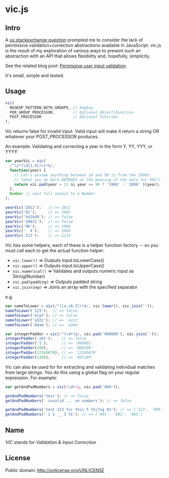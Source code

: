 # vic.js

## Intro

A [ux.stackexchange question](http://ux.stackexchange.com/q/33564/6264) prompted me to consider the lack of permissive validation+correction abstractions available in JavaScript. vic.js is the result of my exploration of various ways to present such an abstraction with an API that allows flexibility and, hopefully, simplicity. 

See the related blog post: [Permissive user input validation](http://james.padolsey.com/).

It's small, simple and tested.

## Usage

```js
vic(
  REGEXP_PATTERN_WITH_GROUPS, // RegExp
  PER_GROUP_PROCESSOR,        // Optional Object|Function
  POST_PROCESSOR              // Optional Function
);
```

Vic returns false for invalid input. Valid input will make it return a string OR whatever your POST_PROCESSOR produces.

An example: Validating and correcting a year in the form Y, YY, YYY, or YYYY:

```js
var yearVic = vic(
  /^\s*(\d{1,4})\s*$/,
  function(year) {
    // Let's assume anything between 14 and 99 is from the 1900s:
    // (what you do here DEPENDS on the meaning of the data for YOU!) -- don't just copy/paste
    return vic.pad(year > 13 && year <= 99 ? '1900' : '2000' )(year);
  },
  Number // cast full output to a Number
);

yearVic('2012');   // => 2012
yearVic('01');     // => 2001
yearVic('hd2kd9'); // => false
yearVic('20021');  // => false
yearVic('96');     // => 1996
yearVic('  4');    // => 2004
yearVic('113');    // => 2113
```

Vic has some helpers, each of these is a helper function factory -- so you must call each to get the actual function helper:

 * `vic.lower()` => Outputs input.toLowerCase()
 * `vic.upper()` => Outputs input.toUpperCase()
 * `vic.numerical()` => Validates and outputs numeric input as String(Number)
 * `vic.pad(padding)` => Outputs padded string
 * `vic.join(sep)` => Joins an array with the specified separator

e.g.

```js
var nameToLower = vic(/^([a-zA-Z]+)$/, vic.lower(), vic.join(''));
nameToLower('123');  // => false
nameToLower('b1a3'); // => false
nameToLower('aZZz'); // => 'azzz'
nameToLower('Adam'); // => 'adam'

var integerPadder = vic(/^(\d+)$/, vic.pad('000000'), vic.join(''));
integerPadder('a91');    // => false
integerPadder('1');      // => '000001'
integerPadder(209);      // => '000209'
integerPadder(12345678); // => '12345678'
integerPadder(1189);     // => '001189'
```

Vic can also be used for for extracting and validating individual matches from large strings. You do this using a global flag on your regular expression. For example:

```js
var getAndPadNumbers = vic(/\d+/g, vic.pad('000'));

getAndPadNumbers('test'); // => false
getAndPadNumbers(' invalid ... no numbers'); // => false

getAndPadNumbers('test 123 for this 5 thi7ng 83'); // => ['123', '005', '007', '083']
getAndPadNumbers(' 1 2 __ 3 lk'); // => ['001', '002', '003']
```

## Name

*VIC* stands for *Validation & Input Correction*

## License

Public domain: http://unlicense.org/UNLICENSE
